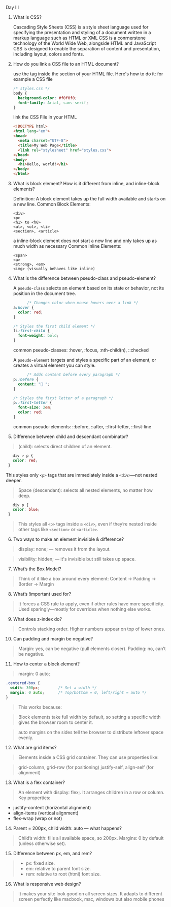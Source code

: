Day III

1.    What is CSS?

      Cascading Style Sheets (CSS) is a style sheet language used for specifying the presentation and styling of a document written in a markup language such as HTML or XML
      CSS is a conrnerstone technology of the World Wide Web, alongside HTML and JavaScript
      CSS is designed to enable the separation of content and presentation, including layout, colors and fonts.

2.    How do you link a CSS file to an HTML document?

      use the <link> tag inside the <head> section of your HTML file. Here's how to do it:
      for example a CSS file
      ```css
      /* styles.css */
      body {
        background-color: #f0f0f0;
        font-family: Arial, sans-serif;
      }
      ```
      link the CSS File in your HTML
      ```html
      <!DOCTYPE html>
      <html lang="en">
      <head>
        <meta charset="UTF-8">
        <title>My Web Page</title>
        <link rel="stylesheet" href="styles.css">
      </head>
      <body>
        <h1>Hello, world!</h1>
      </body>
      </html>
      ```
3.    What is block element? How is it different from inline, and inline-block elements?

      Definition:
      A block element takes up the full width available and starts on a new line.
      Common Block Elements:
      ```
      <div>
      <p>
      <h1> to <h6>
      <ul>, <ol>, <li>
      <section>, <article>
      ```
      a inline-block element does not start a new line and only takes up as much width as necessary
      Common Inline Elements:
      ```
      <span>
      <a>
      <strong>, <em>
      <img> (visually behaves like inline)
      ```

4.    What is the difference between pseudo-class and pseudo-element?
   
      A `pseudo-class` selects an element based on its state or behavior, not its position in the document tree.
      ```css
            /* Changes color when mouse hovers over a link */
      a:hover {
        color: red;
      }

      /* Styles the first child element */
      li:first-child {
        font-weight: bold;
      }

      ```
      common pseudo-classes: :hover, :focus, :nth-child(n), ::checked

      A `pseudo-element` targets and styles a specific part of an element, or creates a virtual element you can style.
      ```css
            /* Adds content before every paragraph */
      p::before {
        content: "📌 ";
      }

      /* Styles the first letter of a paragraph */
      p::first-letter {
        font-size: 2em;
        color: red;
      }

      ```
      common pseudo-elements: ::before, ::after, ::first-letter, ::first-line

5. Difference between child and descendant combinator?

> (child): selects direct children of an element.
  ```css
     div > p {
     color: red;
   }
  ```
  This styles only `<p>` tags that are immediately inside a `<div>`—not nested deeper.

> Space (descendant): selects all nested elements, no matter how deep.
  ```css
     div p {
     color: blue;
   }
  ```
> This styles all `<p>` tags inside a `<div>`, even if they’re nested inside other tags like `<section>` or `<article>`.

6. Two ways to make an element invisible & difference?

> display: none; — removes it from the layout.

> visibility: hidden; — it's invisible but still takes up space.

7. What’s the Box Model?
> Think of it like a box around every element:
> Content → Padding → Border → Margin

8. What’s !important used for?
> It forces a CSS rule to apply, even if other rules have more specificity.
> Used sparingly—mostly for overrides when nothing else works.

9. What does z-index do?
> Controls stacking order. Higher numbers appear on top of lower ones.

10. Can padding and margin be negative?

> Margin: yes, can be negative (pull elements closer).
> Padding: no, can’t be negative.

11. How to center a block element?
> margin: 0 auto;

```css
.centered-box {
  width: 300px;        /* Set a width */
  margin: 0 auto;      /* Top/bottom = 0, left/right = auto */
}

```
> This works because:

> Block elements take full width by default, so setting a specific width gives the browser room to center it.

> auto margins on the sides tell the browser to distribute leftover space evenly.

12.  What are grid items?
> Elements inside a CSS grid container.
> They can use properties like:

> grid-column, grid-row (for positioning)
> justify-self, align-self (for alignment)

13. What is a flex container?

> An element with display: flex;. It arranges children in a row or column.
Key properties:

- justify-content (horizontal alignment)
- align-items (vertical alignment)
- flex-wrap (wrap or not)

14.  Parent = 200px, child width: auto — what happens?

> Child’s width: fills all available space, so 200px.
> Margins: 0 by default (unless otherwise set).

15. Difference between px, em, and rem?
 >  -  px: fixed size.
 >  - em: relative to parent font size.
 >  - rem: relative to root (html) font size.

16. What is responsive web design?

  >  It makes your site look good on all screen sizes.
  It adapts to different screen perfectly like macbook, 
   mac, windows but also mobile phones



